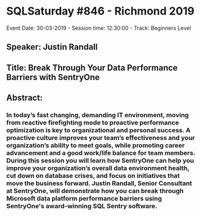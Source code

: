 # SQLSaturday #846 - Richmond 2019
Event Date: 30-03-2019 - Session time: 12:30:00 - Track: Beginners Level
## Speaker: Justin Randall
## Title: Break Through Your Data Performance Barriers with SentryOne
## Abstract:
### In today’s fast changing, demanding IT environment, moving from reactive firefighting mode to proactive performance optimization is key to organizational and personal success. A proactive culture improves your team’s effectiveness and your organization’s ability to meet goals, while promoting career advancement and a good work/life balance for team members. During this session you will learn how SentryOne can help you improve your organization’s overall data environment health, cut down on database crises, and focus on initiatives that move the business forward. Justin Randall, Senior Consultant at SentryOne, will demonstrate how you can break through Microsoft data platform performance barriers using SentryOne's award-winning SQL Sentry software.
